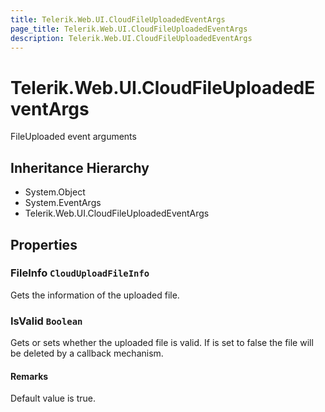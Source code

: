 ```yaml
---
title: Telerik.Web.UI.CloudFileUploadedEventArgs
page_title: Telerik.Web.UI.CloudFileUploadedEventArgs
description: Telerik.Web.UI.CloudFileUploadedEventArgs
---
```


# Telerik.Web.UI.CloudFileUploadedEventArgs

FileUploaded event arguments

## Inheritance Hierarchy

* System.Object
* System.EventArgs
* Telerik.Web.UI.CloudFileUploadedEventArgs

## Properties

###  FileInfo `CloudUploadFileInfo`

Gets the information of the uploaded file.

###  IsValid `Boolean`

Gets or sets whether the uploaded file is valid. If is set to false the file will be deleted by a callback mechanism.

#### Remarks
Default value is true.

